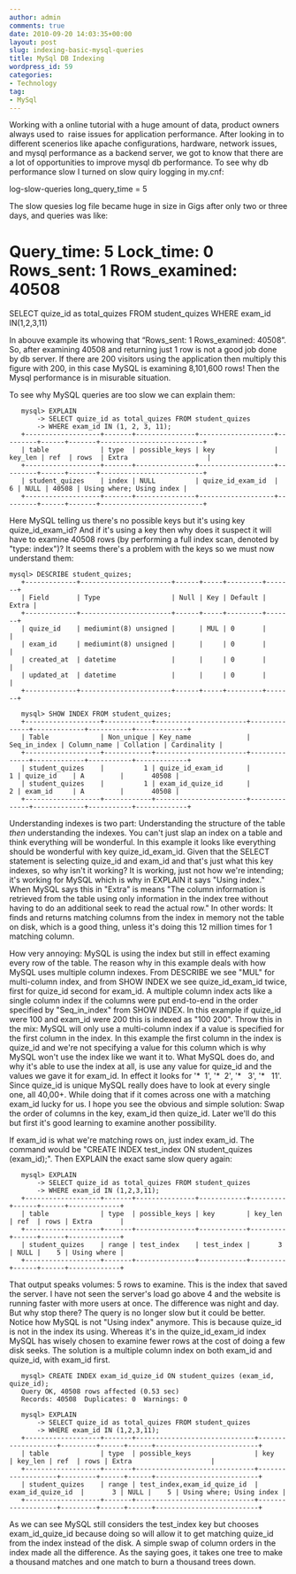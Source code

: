 ```yaml
---
author: admin
comments: true
date: 2010-09-20 14:03:35+00:00
layout: post
slug: indexing-basic-mysql-queries
title: MySql DB Indexing
wordpress_id: 59
categories:
- Technology
tag:
- MySql
---
```


Working with a online tutorial with a huge amount of data, product owners always used to  raise issues for application performance. After looking in to different scenerios like apache configurations, hardware, network issues, and mysql performance as a backend server, we got to know that there are a lot of opportunities to improve mysql db performance. To see why db performance slow I turned on slow quiry logging in my.cnf:

log-slow-queries
long_query_time = 5 

The slow quesies log file became huge in size in Gigs after only two or three days, and queries was like:

#  Query_time:   5        Lock_time:   0       Rows_sent:   1        Rows_examined:   40508

SELECT quize_id as total_quizes FROM student_quizes WHERE exam_id IN(1,2,3,11)

In abouve example its whowing that “Rows_sent:   1    Rows_examined: 40508”. So, after examining 40508 and returning just 1 row is not a good job done by db server. If there are 200 visitors using the application then multiply this figure with 200, in this case MySQL is examining 8,101,600 rows! Then the Mysql performance is in misurable situation. 

To see why MySQL queries are too slow we can explain them:

    
       mysql> EXPLAIN
           -> SELECT quize_id as total_quizes FROM student_quizes
           -> WHERE exam_id IN (1, 2, 3, 11);
       +-------------------+-------+---------------+-------------------+---------+------+-------+--------------------------+
       | table             | type  | possible_keys | key               | key_len | ref  | rows  | Extra                    |
       +-------------------+-------+---------------+-------------------+---------+------+-------+--------------------------+
       | student_quizes    | index | NULL          | quize_id_exam_id  |       6 | NULL | 40508 | Using where; Using index |
       +-------------------+-------+---------------+-------------------+---------+------+-------+--------------------------+


Here MySQL telling us    there's no possible keys but it's using key quize_id_exam_id? And if it's using a key then why does it suspect it    will have to examine 40508 rows (by performing a full index scan, denoted by "type: index")? It seems there's a    problem with the keys so we must now understand them:

    
    mysql> DESCRIBE student_quizes;
       +-------------+-----------------------+------+-----+---------+-------+
       | Field       | Type                  | Null | Key | Default | Extra |
       +-------------+-----------------------+------+-----+---------+-------+
       | quize_id    | mediumint(8) unsigned |      | MUL | 0       |       |
       | exam_id     | mediumint(8) unsigned |      |     | 0       |       |
       | created_at  | datetime              |      |     | 0       |       |
       | updated_at  | datetime              |      |     | 0       |       |
       +-------------+-----------------------+------+-----+---------+-------+
    
       mysql> SHOW INDEX FROM student_quizes;
       +-------------------+------------+-----------------------+--------------+-------------+-----------+-------------+
       | Table             | Non_unique | Key_name              | Seq_in_index | Column_name | Collation | Cardinality |
       +-------------------+------------+-----------------------+--------------+-------------+-----------+-------------+
       | student_quizes    |          1 | quize_id_exam_id      |            1 | quize_id    | A         |       40508 |
       | student_quizes    |          1 | exam_id_quize_id      |            2 | exam_id     | A         |       40508 |
       +-------------------+------------+-----------------------+--------------+-------------+-----------+-------------+


Understanding indexes is two part: Understanding the structure of the table _then_ understanding the indexes. You can't just slap an index on a table and think everything will be wonderful. In this    example it looks like everything should be wonderful with key quize_id_exam_id. Given that the SELECT statement is    selecting quize_id and exam_id and that's just what this key indexes, so why isn't it working? It is working, just not    how we're intending; it's working for MySQL which is why in EXPLAIN it says "Using index." When MySQL says this    in "Extra" is means "The column information is retrieved from the table using only information in the index tree     without having to do an additional seek to read the actual row." In other words: It finds and returns matching    columns from the index in memory not the table on disk, which is a good thing, unless it's doing this 12 million    times for 1 matching column.

How very annoying: MySQL is using the index but still in effect examing every row of the table. The reason why in    this example deals with how MySQL uses multiple column indexes. From DESCRIBE we see "MUL" for multi-column    index, and from SHOW INDEX we see quize_id_exam_id twice, first for quize_id second for exam_id. A multiple    column index acts like a single column index if the columns were put end-to-end in the order specified by    "Seq_in_index" from SHOW INDEX. In this example if quize_id were 100 and exam_id were 200 this is indexed as    "100 200". Throw this in the mix: MySQL will only use a multi-column index if a value    is specified for the first column in the index. In this example the first column in the index is quize_id and    we're not specifying a value for this column which is why MySQL won't use the index like we want it to. What    MySQL does do, and why it's able to use the index at all,  is use any value for quize_id and the values we gave    it for exam_id. In effect it looks for '*  1', '*  2', '*   3', '*   11'. Since quize_id is unique MySQL really does have to look at every single one, all 40,00+. While doing that if it    comes across one with a matching exam_id lucky for us. I hope you see the obvious and simple solution: Swap    the order of columns in the key, exam_id then quize_id. Later we'll do this but first it's good learning    to examine another possibility.

If exam_id is what we're matching rows on, just index exam_id. The command would be "CREATE INDEX    test_index ON student_quizes (exam_id);". Then EXPLAIN the exact same slow query again:

    
       mysql> EXPLAIN
           -> SELECT quize_id as total_quizes FROM student_quizes
           -> WHERE exam_id IN (1,2,3,11);
       +-------------------+-------+---------------+------------+---------+------+------+-------------+
       | table             | type  | possible_keys | key        | key_len | ref  | rows | Extra       |
       +-------------------+-------+---------------+------------+---------+------+------+-------------+
       | student_quizes    | range | test_index    | test_index |       3 | NULL |    5 | Using where |
       +-------------------+-------+---------------+------------+---------+------+------+-------------+


That output speaks volumes: 5 rows to examine. This is the index that saved the server. I have not seen the server's    load go above 4 and the website is running faster with more users at once. The difference was night and day. But    why stop there? The query is no longer slow but it could be better. Notice how MySQL is not "Using index" anymore.    This is because quize_id is not in the index its using. Whereas it's in the quize_id_exam_id index MySQL has    wisely chosen to examine fewer rows at the cost of doing a few disk seeks. The solution is a multiple column index    on both exam_id and quize_id, with exam_id first.

    
       mysql> CREATE INDEX exam_id_quize_id ON student_quizes (exam_id, quize_id);
       Query OK, 40508 rows affected (0.53 sec)
       Records: 40508  Duplicates: 0  Warnings: 0
    
       mysql> EXPLAIN
           -> SELECT quize_id as total_quizes FROM student_quizes
           -> WHERE exam_id IN (1,2,3,11);
       +-------------------+-------+------------------------------+-------------------+---------+------+------+--------------------------+
       | table             | type  | possible_keys                | key               | key_len | ref  | rows | Extra                    |
       +-------------------+-------+------------------------------+-------------------+---------+------+------+--------------------------+
       | student_quizes    | range | test_index,exam_id_quize_id  | exam_id_quize_id  |       3 | NULL |    5 | Using where; Using index |
       +-------------------+-------+------------------------------+-------------------+---------+------+------+--------------------------+


As we can see MySQL still considers the test_index key but chooses exam_id_quize_id because doing so will allow    it to get matching quize_id from the index instead of the disk. A simple swap of column orders in the index made    all the difference. As the saying goes, it takes one tree to make a thousand matches and one match to burn a    thousand trees down.
